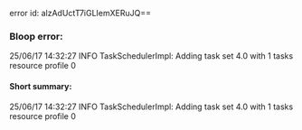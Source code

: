 error id: alzAdUctT7iGLIemXERuJQ==
### Bloop error:

25/06/17 14:32:27 INFO TaskSchedulerImpl: Adding task set 4.0 with 1 tasks resource profile 0
#### Short summary: 

25/06/17 14:32:27 INFO TaskSchedulerImpl: Adding task set 4.0 with 1 tasks resource profile 0